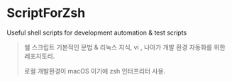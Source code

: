 # ScriptForZsh
Useful shell scripts for development automation &amp; test scripts

> 쉘 스크립트 기본적인 문법 & 리눅스 지식, vi , 나아가 개발 환경 자동화를 위한 레포지토리.
> 
> 로컬 개발환경이 macOS 이기에 zsh 인터프리터 사용.
